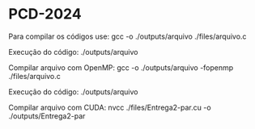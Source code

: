 # PCD-2024

Para compilar os códigos use:
gcc -o ./outputs/arquivo ./files/arquivo.c

Execução do código:
./outputs/arquivo

Compilar arquivo com OpenMP:
gcc -o ./outputs/arquivo -fopenmp ./files/arquivo.c

Execução do código:
./outputs/arquivo

Compilar arquivo com CUDA:
nvcc ./files/Entrega2-par.cu -o ./outputs/Entrega2-par

